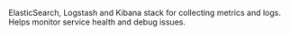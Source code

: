 ElasticSearch, Logstash and Kibana stack for collecting metrics and logs.
Helps monitor service health and debug issues.
